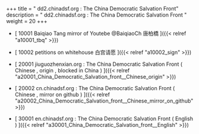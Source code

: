 +++
title = "  dd2.chinadsf.org : The China Democratic Salvation Front"
description = "  dd2.chinadsf.org : The China Democratic Salvation Front  "
weight = 20
+++



* [  10001 Baiqiao Tang mirror of Youtebe @BaiqiaoCh 唐柏橋  ]({{< relref "a10001_tbq" >}})


* [  10002 petitions on whitehouse 白宫请愿  ]({{< relref "a10002_sign" >}})


* [  20001 jiuguozhenxian.org : The China Democratic Salvation Front ( Chinese , origin , blocked in China ) ]({{< relref "a20001_China_Democratic_Salvation_front__Chinese_origin" >}})


* [  20002 cn.chinadsf.org : The China Democratic Salvation Front ( Chinese , mirror on github ) ]({{< relref "a20002_China_Democratic_Salvation_front__Chinese_mirror_on_github" >}})


* [  30001 en.chinadsf.org : The China Democratic Salvation Front ( English ) ]({{< relref "a30001_China_Democratic_Salvation_front__English" >}})

